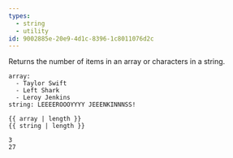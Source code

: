 ```yaml
---
types:
  - string
  - utility
id: 9002885e-20e9-4d1c-8396-1c8011076d2c
---
```

Returns the number of items in an array or characters in a string.

```.language-yaml
array:
  - Taylor Swift
  - Left Shark
  - Leroy Jenkins
string: LEEEEROOOYYYY JEEENKINNNSS!
```

```
{{ array | length }}
{{ string | length }}
```

```.language-output
3
27
```